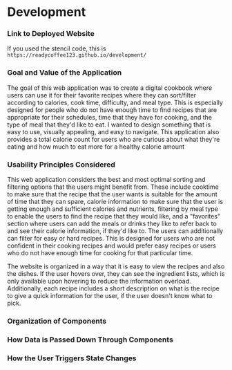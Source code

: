# Development

### Link to Deployed Website

If you used the stencil code, this is `https://readycoffee123.github.io/development/`

### Goal and Value of the Application
The goal of this web application was to create a digital cookbook where users can use it for their favorite recipes where they can sort/filter according to calories, cook time, difficulty, and meal type. This is especially designed for people who do not have enough time to find recipes that are appropriate for their schedules, time that they have for cooking, and the type of meal that they'd like to eat. I wanted to design something that is easy to use, visually appealing, and easy to navigate. This application also provides a total calorie count for users who are curious about what they're eating and how much to eat more for a healthy calorie amount

### Usability Principles Considered
This web application considers the best and most optimal sorting and filtering options that the users might benefit from. These include cooktime to make sure that the recipe that the user wants is suitable for the amount of time that they can spare, calorie information to make sure that the user is getting enough and sufficient calories and nutrients, filtering by meal type to enable the users to find the recipe that they would like, and a "favorites" section where users can add the meals or drinks they like to refer back to and see their calorie information, if they'd like to. The users can additionally can filter for easy or hard recipes. This is designed for users who are not confident in their cooking recipes and would prefer easy recipes or users who do not have enough time for cooking for that particular time.

The website is organized in a way that it is easy to view the recipes and also the dishes. If the user hovers over, they can see the ingredient lists, which is only available upon hovering to reduce the information overload. Additionally, each recipe includes a short description on what is the recipe to give a quick information for the user, if the user doesn't know what to pick. 


### Organization of Components

### How Data is Passed Down Through Components

### How the User Triggers State Changes

